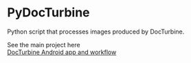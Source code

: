 # PyDocTurbine

Python script that processes images produced by DocTurbine.

See the main project here  
[DocTurbine Android app and workflow](https://github.com/Rambuk01/DocTurbine)